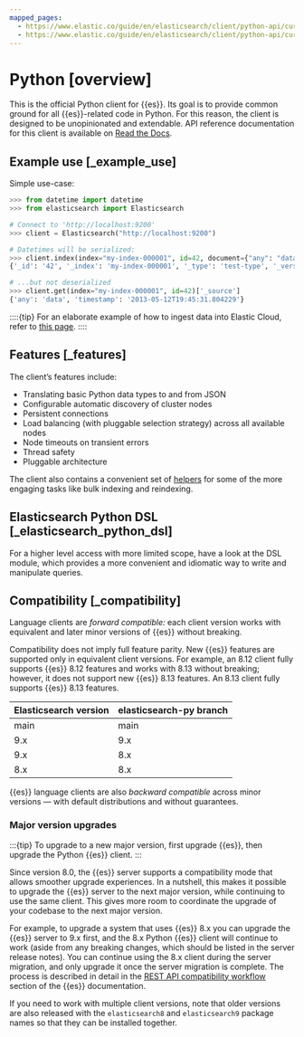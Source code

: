 ```yaml
---
mapped_pages:
  - https://www.elastic.co/guide/en/elasticsearch/client/python-api/current/index.html
  - https://www.elastic.co/guide/en/elasticsearch/client/python-api/current/overview.html
---
```


# Python [overview]

This is the official Python client for {{es}}. Its goal is to provide common ground for all {{es}}-related code in Python. For this reason, the client is designed to be unopinionated and extendable. API reference documentation for this client is available on [Read the Docs](https://elasticsearch-py.readthedocs.io).


## Example use [_example_use]

Simple use-case:

```python
>>> from datetime import datetime
>>> from elasticsearch import Elasticsearch

# Connect to 'http://localhost:9200'
>>> client = Elasticsearch("http://localhost:9200")

# Datetimes will be serialized:
>>> client.index(index="my-index-000001", id=42, document={"any": "data", "timestamp": datetime.now()})
{'_id': '42', '_index': 'my-index-000001', '_type': 'test-type', '_version': 1, 'ok': True}

# ...but not deserialized
>>> client.get(index="my-index-000001", id=42)['_source']
{'any': 'data', 'timestamp': '2013-05-12T19:45:31.804229'}
```

::::{tip}
For an elaborate example of how to ingest data into Elastic Cloud, refer to [this page](docs-content://manage-data/ingest/ingesting-data-from-applications/ingest-data-with-python-on-elasticsearch-service.md).
::::


## Features [_features]

The client’s features include:

* Translating basic Python data types to and from JSON
* Configurable automatic discovery of cluster nodes
* Persistent connections
* Load balancing (with pluggable selection strategy) across all available nodes
* Node timeouts on transient errors
* Thread safety
* Pluggable architecture

The client also contains a convenient set of [helpers](client-helpers.md) for some of the more engaging tasks like bulk indexing and reindexing.


## Elasticsearch Python DSL [_elasticsearch_python_dsl]

For a higher level access with more limited scope, have a look at the DSL module, which provides a more convenient and idiomatic way to write and manipulate queries.


## Compatibility [_compatibility]

Language clients are _forward compatible:_ each client version works with equivalent and later minor versions of {{es}} without breaking. 

Compatibility does not imply full feature parity. New {{es}} features are supported only in equivalent client versions. For example, an 8.12 client fully supports {{es}} 8.12 features and works with 8.13 without breaking; however, it does not support new {{es}} 8.13 features. An 8.13 client fully supports {{es}} 8.13 features.

| Elasticsearch version | elasticsearch-py branch |
| --- | --- |
| main | main |
| 9.x | 9.x |
| 9.x | 8.x |
| 8.x | 8.x |

{{es}} language clients are also _backward compatible_ across minor versions &mdash; with default distributions and without guarantees. 

### Major version upgrades

:::{tip}
To upgrade to a new major version, first upgrade {{es}}, then upgrade the Python {{es}} client.
:::

Since version 8.0, the {{es}} server supports a compatibility mode that allows smoother upgrade experiences. In a nutshell, this makes it possible to upgrade the {{es}} server to the next major version, while continuing to use the same client. This gives more room to coordinate the upgrade of your codebase to the next major version.

For example, to upgrade a system that uses {{es}} 8.x you can upgrade the {{es}} server to 9.x first, and the 8.x Python {{es}} client will continue to work (aside from any breaking changes, which should be listed in the server release notes). You can continue using the 8.x client during the server migration, and only upgrade it once the server migration is complete. The process is described in detail in the [REST API compatibility workflow](https://www.elastic.co/docs/reference/elasticsearch/rest-apis/compatibility#_rest_api_compatibility_workflow) section of the {{es}} documentation.

If you need to work with multiple client versions, note that older versions are also released with the `elasticsearch8` and `elasticsearch9` package names so that they can be installed together.
